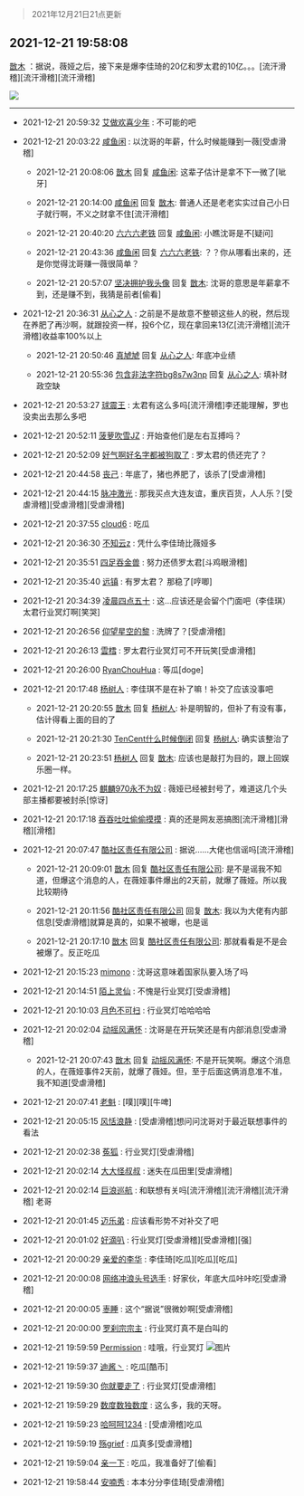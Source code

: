 > 2021年12月21日21点更新
<link rel="stylesheet" href="https://cdn.jsdelivr.net/gh/taotie6/sampleJSON@main/css/photo_show.css">
<meta name="referrer" content="no-referrer" />


 ## 2021-12-21 19:58:08 

 [㪚木](https://www.coolapk.com/feed/32277614?shareKey=ZGVlNDNhN2FlZmZkNjFjMWMzMDA~) ：据说，薇娅之后，接下来是爆李佳琦的20亿和罗太君的10亿。。。[流汗滑稽][流汗滑稽][流汗滑稽] 

<div class="album">
<img class="img-item" src="https://image.coolapk.com/feed/2019/0616/18/615811_6629d83c_9989_6698@300x162.gif" />
</div>

 ------- 

- 2021-12-21 20:59:32 [艾做欢喜少年](uid=12235467) : 不可能的吧 

- 2021-12-21 20:03:22 [咸鱼闲](uid=3783511) : 以沈哥的年薪，什么时候能赚到一薇[受虐滑稽] 

    - 2021-12-21 20:08:06 [㪚木](uid=1081091) 回复 [咸鱼闲](uid=3783511): 这辈子估计是拿不下一微了[呲牙] 

    - 2021-12-21 20:14:00 [咸鱼闲](uid=3783511) 回复 [㪚木](uid=1081091): 普通人还是老老实实过自己小日子就行啊，不义之财拿不住[流汗滑稽] 

    - 2021-12-21 20:40:20 [六六六老铁](uid=1165265) 回复 [咸鱼闲](uid=3783511): 小瞧沈哥是不[疑问] 

    - 2021-12-21 20:43:36 [咸鱼闲](uid=3783511) 回复 [六六六老铁](uid=1165265): ？？你从哪看出来的，还是你觉得沈哥赚一薇很简单？ 

    - 2021-12-21 20:57:07 [坚决拥护我头像](uid=1738203) 回复 [㪚木](uid=1081091): 沈哥的意思是年薪拿不到，还是赚不到，我猜是前者[偷看] 

- 2021-12-21 20:36:31 [从心之人](uid=3359478) : 之前是不是故意不整顿这些人的税，然后现在养肥了再沙啊，就跟投资一样，投6个亿，现在拿回来13亿[流汗滑稽][流汗滑稽]收益率100%以上 

    - 2021-12-21 20:50:46 [真虓虓](uid=3029057) 回复 [从心之人](uid=3359478): 年底冲业绩 

    - 2021-12-21 20:55:36 [包含非法字符bg8s7w3np](uid=1094586) 回复 [从心之人](uid=3359478): 填补财政空缺 

- 2021-12-21 20:53:27 [球震王](uid=1489788) : 太君有这么多吗[流汗滑稽]李还能理解，罗也没卖出去那么多吧 

- 2021-12-21 20:52:11 [菠萝吹雪JZ](uid=4178058) : 开始查他们是左右互搏吗？ 

- 2021-12-21 20:52:09 [好气啊好名字都被狗取了](uid=1229616) : 罗太君的债还完了？ 

- 2021-12-21 20:44:58 [丧己](uid=2217573) : 年底了，猪也养肥了，该杀了[受虐滑稽] 

- 2021-12-21 20:44:15 [脉冲激光](uid=1825566) : 那我买点大连友谊，重庆百货，人人乐？[受虐滑稽][受虐滑稽][受虐滑稽] 

- 2021-12-21 20:37:55 [cloud6](uid=852635) : 吃瓜 

- 2021-12-21 20:36:30 [不知云z](uid=5657858) : 凭什么李佳琦比薇娅多 

- 2021-12-21 20:35:51 [四足吞金兽](uid=2416312) : 努力还债罗太君[斗鸡眼滑稽] 

- 2021-12-21 20:35:40 [远镇](uid=1471248) : 有罗太君？
那稳了[哼唧] 

- 2021-12-21 20:34:39 [凌晨四点五十](uid=1587178) : 这…应该还是会留个门面吧（李佳琪）太君行业冥灯啊[笑哭] 

- 2021-12-21 20:26:56 [仰望星空的黎](uid=1961388) : 洗牌了？[受虐滑稽] 

- 2021-12-21 20:26:13 [雲樰](uid=3714279) : 罗太君行业冥灯可不开玩笑[受虐滑稽] 

- 2021-12-21 20:26:00 [RyanChouHua](uid=644156) : 等瓜[doge] 

- 2021-12-21 20:17:48 [杨树人](uid=2082362) : 李佳琪不是在补了嘛！补交了应该没事吧 

    - 2021-12-21 20:20:55 [㪚木](uid=1081091) 回复 [杨树人](uid=2082362): 补是明智的，但补了有没有事，估计得看上面的目的了 

    - 2021-12-21 20:21:30 [TenCent什么时候倒闭](uid=3474641) 回复 [杨树人](uid=2082362): 确实该整治了 

    - 2021-12-21 20:23:51 [杨树人](uid=2082362) 回复 [㪚木](uid=1081091): 应该也是敲打为目的，跟上回娱乐圈一样。 

- 2021-12-21 20:17:25 [麒麟970永不为奴](uid=3363987) : 薇娅已经被封号了，难道这几个头部主播都要被封杀[惊讶] 

- 2021-12-21 20:17:18 [吞吞吐吐偷偷摸摸](uid=4177414) : 真的还是网友恶搞图[流汗滑稽][滑稽][滑稽] 

- 2021-12-21 20:07:47 [酷社区责任有限公司](uid=1078314) : 据说......大佬也信谣吗[流汗滑稽] 

    - 2021-12-21 20:09:01 [㪚木](uid=1081091) 回复 [酷社区责任有限公司](uid=1078314): 是不是谣我不知道，但爆这个消息的人，在薇娅事件爆出的2天前，就爆了薇娅。所以我比较期待 

    - 2021-12-21 20:11:56 [酷社区责任有限公司](uid=1078314) 回复 [㪚木](uid=1081091): 我以为大佬有内部信息[受虐滑稽]就算是真的，如果不被曝，也是谣 

    - 2021-12-21 20:17:10 [㪚木](uid=1081091) 回复 [酷社区责任有限公司](uid=1078314): 那就看看是不是会被爆了。反正吃瓜 

- 2021-12-21 20:15:23 [mimono](uid=1302072) : 沈哥这意味着国家队要入场了吗 

- 2021-12-21 20:14:51 [陌上灵仙](uid=3187911) : 不愧是行业冥灯[受虐滑稽] 

- 2021-12-21 20:10:03 [月色不可扫](uid=3639201) : 行业冥灯哈哈哈哈 

- 2021-12-21 20:02:04 [动摇风满怀](uid=2908614) : 沈哥是在开玩笑还是有内部消息[受虐滑稽] 

    - 2021-12-21 20:07:43 [㪚木](uid=1081091) 回复 [动摇风满怀](uid=2908614): 不是开玩笑啊。爆这个消息的人，在薇娅事件2天前，就爆了薇娅。但，至于后面这俩消息准不准，我不知道[受虐滑稽] 

- 2021-12-21 20:07:41 [老魁](uid=1703096) : [噗][噗][牛啤] 

- 2021-12-21 20:05:15 [风恬浪静](uid=2415886) : [受虐滑稽]想问问沈哥对于最近联想事件的看法 

- 2021-12-21 20:02:38 [菟狐](uid=1752036) : 行业冥灯[受虐滑稽] 

- 2021-12-21 20:02:14 [大大怪叔叔](uid=956235) : 迷失在瓜田里[受虐滑稽] 

- 2021-12-21 20:02:14 [巨浪巡航](uid=1415090) : 和联想有关吗[流汗滑稽][流汗滑稽][流汗滑稽]
老哥 

- 2021-12-21 20:01:45 [迈乐弟](uid=1554109) : 应该看形势不对补交了吧 

- 2021-12-21 20:01:02 [好滴叭](uid=5526219) : 行业冥灯[受虐滑稽][受虐滑稽][强] 

- 2021-12-21 20:00:29 [亲爱的李华](uid=1323228) : 李佳琦[吃瓜][吃瓜][吃瓜] 

- 2021-12-21 20:00:08 [网络冲浪头号选手](uid=1864467) : 好家伙，年底大瓜咔咔吃[受虐滑稽] 

- 2021-12-21 20:00:05 [栆睡](uid=2246713) : 这个“据说”很微妙啊[受虐滑稽] 

- 2021-12-21 20:00:00 [罗刹宗宗主](uid=1080167) : 行业冥灯真不是白叫的 

- 2021-12-21 19:59:59 [Ρermission](uid=837579) : 哇哦，行业冥灯 ![图片](https://image.coolapk.com/feed/2021/1221/19/837579_1182d31a_7998_3412_689@160x132.jpeg)

- 2021-12-21 19:59:37 [迪酱丶](uid=2379500) : 吃瓜[酷币] 

- 2021-12-21 19:59:30 [你就要走了](uid=3251026) : 行业冥灯[受虐滑稽] 

- 2021-12-21 19:59:29 [数度数独数度](uid=1649918) : 这么多，我的天呀。 

- 2021-12-21 19:59:23 [哈呵呵1234](uid=2413755) : [受虐滑稽]吃瓜 

- 2021-12-21 19:59:19 [殇grief](uid=4392516) : 瓜真多[受虐滑稽] 

- 2021-12-21 19:59:04 [亲一下](uid=1966975) : 吃瓜，我准备好了[偷看] 

- 2021-12-21 19:58:44 [安喃秀](uid=2237599) : 本本分分李佳琦[受虐滑稽] 

